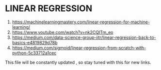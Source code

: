 # LINEAR REGRESSION
1. https://machinelearningmastery.com/linear-regression-for-machine-learning/
2. https://www.youtube.com/watch?v=nk2CQITm_eo
3. https://medium.com/data-science-group-iitr/linear-regression-back-to-basics-e4819829d78b
4. https://medium.com/sigmoid/linear-regression-from-scratch-with-python-5c33712a1cec 


This file will be constantly updated , so stay tuned with this for new links. 
